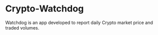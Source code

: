 # Crypto-Watchdog
Watchdog is an app developed to report daily Crypto market price and traded volumes.
